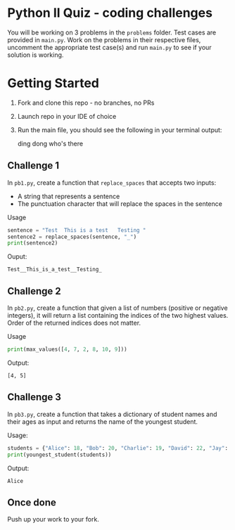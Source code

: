 # Python II Quiz - coding challenges
You will be working on 3 problems in the `problems` folder. Test cases are provided in `main.py`. Work on the problems in their respective files, uncomment the appropriate test case(s) and run `main.py` to see if your solution is working.

# Getting Started
1. Fork and clone this repo - no branches, no PRs
2. Launch repo in your IDE of choice
3. Run the main file, you should see the following in your terminal output:

    ding dong
    who's there

## Challenge 1
In `pb1.py`, create a function that `replace_spaces` that accepts two inputs:
- A string that represents a sentence
- The punctuation character that will replace the spaces in the sentence

Usage
```python
sentence = "Test  This is a test   Testing "
sentence2 = replace_spaces(sentence, "_")
print(sentence2)

```
Ouput:
```
Test__This_is_a_test__Testing_
```

## Challenge 2
In `pb2.py`, create a function that given a list of numbers (positive or negative integers), it will return a list containing the indices of the two highest values. Order of the returned indices does not matter.

Usage
```python
print(max_values([4, 7, 2, 8, 10, 9]))
```
Output:
```
[4, 5]
```

## Challenge 3
In `pb3.py`, create a function that takes a dictionary of student names and their ages as input 
and returns the name of the youngest student.

Usage:
```python
students = {"Alice": 18, "Bob": 20, "Charlie": 19, "David": 22, "Jay": 20}
print(youngest_student(students))
```

Output:
```
Alice
```

## Once done
Push up your work to your fork.

